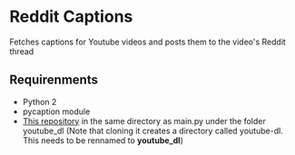 # Reddit Captions
Fetches captions for Youtube videos and posts them to the video's Reddit thread

## Requirenments
- Python 2
- pycaption module
- [This repository](https://github.com/Mimerme/youtube-dl) in the same directory as main.py under the folder youtube_dl (Note that cloning it creates a directory called youtube-dl. This needs to be rennamed to **youtube_dl**)
